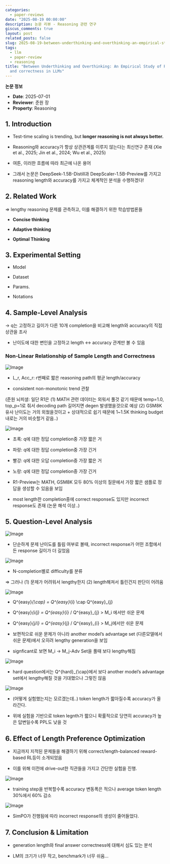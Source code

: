 ```yaml
---
categories:
  - paper-reviews
date: "2025-08-19 00:00:00"
description: 논문 리뷰 - Reasoning 관련 연구
giscus_comments: true
layout: post
related_posts: false
slug: 2025-08-19-between-underthinking-and-overthinking-an-empirical-study-of
tags:
  - llm
  - paper-review
  - reasoning
title: "Between Underthinking and Overthinking: An Empirical Study of Reasoning Length
  and correctness in LLMs"
---
```


**논문 정보**

- **Date**: 2025-07-01
- **Reviewer**: 준원 장
- **Property**: Reasoning

## 1. Introduction

- Test-time scaling is trending, but **longer reasoning is not always better.**

- Reasoning와 accuracy가 항상 상관관계를 이루지 않는다는 최신연구 존재 (Xie et al., 2025; Jin et al., 2024; Wu et al., 2025)

- 여튼, 이러한 흐름에 따라 최근에 나온 용어

- 그래서 논문은 DeepSeek-1.5B-Distill과 DeepScaler-1.5B-Preview를 가지고 reasoning length와 accuracy를 가지고 체계적인 분석을 수행하겠다!

## 2. Related Work

⇒ lengthy reasoning 문제를 관측하고, 이를 해결하기 위한 학습방법론들

- **Concise thinking**

- **Adaptive thinking**

- **Optimal Thinking**

## 3. Experimental Setting

- Model

- Dataset

- Params.

- Notations

## 4. Sample-Level Analysis

→ q는 고정하고 길이가 다른 10개 completion을 비교해 length와 accuracy의 직접 상관을 조사

- 난이도에 대한 변인을 고정하고 length ↔ accuracy 관계만 볼 수 있음

### Non-Linear Relationship of Sample Length and Correctness

![Image](https://prod-files-secure.s3.us-west-2.amazonaws.com/3acbc979-3f43-48f4-8683-229c6104ec76/f377d385-77b6-42c1-b173-280da3a0e50e/%E1%84%89%E1%85%B3%E1%84%8F%E1%85%B3%E1%84%85%E1%85%B5%E1%86%AB%E1%84%89%E1%85%A3%E1%86%BA_2025-07-01_%E1%84%8B%E1%85%A9%E1%84%8C%E1%85%A5%E1%86%AB_12.33.23.png?X-Amz-Algorithm=AWS4-HMAC-SHA256&X-Amz-Content-Sha256=UNSIGNED-PAYLOAD&X-Amz-Credential=ASIAZI2LB4666AJATHMS%2F20250810%2Fus-west-2%2Fs3%2Faws4_request&X-Amz-Date=20250810T110001Z&X-Amz-Expires=3600&X-Amz-Security-Token=IQoJb3JpZ2luX2VjEJr%2F%2F%2F%2F%2F%2F%2F%2F%2F%2FwEaCXVzLXdlc3QtMiJGMEQCIHli89shSN%2Fc8Aabc%2FlUivfqU3HWuU2VXUBPAqPqlxXQAiAwOrTeg%2FukrfXM81xJy4UCC1dSghAtUECDmhGYcXObCiqIBAjT%2F%2F%2F%2F%2F%2F%2F%2F%2F%2F8BEAAaDDYzNzQyMzE4MzgwNSIMQKAlTuz%2FOHIQpRQYKtwDvrVW654o%2FPaq8hWslFB6vnQ5Wh55jTEWRvGIfj2cvEbQz6T7CJDV96%2F9cnnjm9GHeTxDxnBHOScMaWTXBM1o4RuiSVROrOcplhpHbuegkzmR4L0W2%2FCGM6BLTswKsqW17xoWm6584HYFwDNco3LCU2xzvezcldG06hVF1xQ8oJOTBF1FZsSnwuZNMwcAVzr0bl0IDpa11rLGrMFeU%2Bv9NcEezu5oPfrQu6bCqIRnuNb%2FJrLSOp6xzd3vgpmb3e8BXziwg85%2FjwJ2p6vpSf2L%2Bh1PDKs7p5MrhYCpOhbZG5dWr58feQhFC3kZXWnML50KLhnIOi9CIKkfuYd2pec28Nz1SNXb4LEmiIC9woIJJKjsEZJ9%2FeXIhEBQz5BFQloTLFzxi6Y26cDLlT4HvbQbGo1WhqyOjTLC9Kt2%2BC6q5UkrO8qZj7qdVbfBdsUMZJj3%2Fjix%2FDn6rINV7AJUqvbgrt0vOgTZ6koE0qSCnQrad0R1VwQL5dLsP%2FM%2B67PwGstQbJFd8OaOQpOqJcQUNYA1ycQP457d5aOmLOYCbB%2B7ekU%2F1Co1%2FMh%2FnMDtXlrBsHnuB26sIamTD0cj%2BG1NWBK0AyWlifQ9mGTFRoNh3IZG%2FY7rRPTJCgtq65Uy8skw3dThxAY6pgGdJsdPqK3du6dmRgEQi%2FNtxXqRkhY68cmo0pPBraK1dQyX6hvq4UWtYs5xFjNvt4plmTBfiBoxXOxpIYbeab3XOZx1jAPtzivOQi1XbOVwHKCQ9MkecZrnsNB63zm%2ByTWztn%2Bo7bKwszImOgx%2FnZ%2BRwFFsWXbv1vmh36hLGgwqY%2BC3xm%2Fy99fh7mY5Yvwx%2FdvL9Am4Aks%2FnURLLn9Y1w1r6IKzNgnY&X-Amz-Signature=273cf5407fb69f0744d2e33542498aeba1f47769043a4aef9b51d7370c98f01f&X-Amz-SignedHeaders=host&x-amz-checksum-mode=ENABLED&x-id=GetObject)

- L_r, Acc_r: r번째로 짧은 reasoning path의 평균 length/accuracy

- consistent non-monotonic trend 관찰

(준원 뇌피셜: 일단 R1은 (1) MATH 관련 데이터는 외워서 풀것 같기 때문에 temp=1.0, top_p=1로 줘서 decoding path 길어지면 degen 발생했을것으로 예상 (2) GSM8K 유사 난이도는 거의 외웠을것이고 + 상대적으로 쉽기 때문에 1~1.5K thinking budget내로는 거의 비슷할거 같음..)

![Image](https://prod-files-secure.s3.us-west-2.amazonaws.com/3acbc979-3f43-48f4-8683-229c6104ec76/fbac1e04-36c1-40da-86cd-4d47d0bac616/%E1%84%89%E1%85%B3%E1%84%8F%E1%85%B3%E1%84%85%E1%85%B5%E1%86%AB%E1%84%89%E1%85%A3%E1%86%BA_2025-07-01_%E1%84%8B%E1%85%A9%E1%84%92%E1%85%AE_1.10.30.png?X-Amz-Algorithm=AWS4-HMAC-SHA256&X-Amz-Content-Sha256=UNSIGNED-PAYLOAD&X-Amz-Credential=ASIAZI2LB4666AJATHMS%2F20250810%2Fus-west-2%2Fs3%2Faws4_request&X-Amz-Date=20250810T110001Z&X-Amz-Expires=3600&X-Amz-Security-Token=IQoJb3JpZ2luX2VjEJr%2F%2F%2F%2F%2F%2F%2F%2F%2F%2FwEaCXVzLXdlc3QtMiJGMEQCIHli89shSN%2Fc8Aabc%2FlUivfqU3HWuU2VXUBPAqPqlxXQAiAwOrTeg%2FukrfXM81xJy4UCC1dSghAtUECDmhGYcXObCiqIBAjT%2F%2F%2F%2F%2F%2F%2F%2F%2F%2F8BEAAaDDYzNzQyMzE4MzgwNSIMQKAlTuz%2FOHIQpRQYKtwDvrVW654o%2FPaq8hWslFB6vnQ5Wh55jTEWRvGIfj2cvEbQz6T7CJDV96%2F9cnnjm9GHeTxDxnBHOScMaWTXBM1o4RuiSVROrOcplhpHbuegkzmR4L0W2%2FCGM6BLTswKsqW17xoWm6584HYFwDNco3LCU2xzvezcldG06hVF1xQ8oJOTBF1FZsSnwuZNMwcAVzr0bl0IDpa11rLGrMFeU%2Bv9NcEezu5oPfrQu6bCqIRnuNb%2FJrLSOp6xzd3vgpmb3e8BXziwg85%2FjwJ2p6vpSf2L%2Bh1PDKs7p5MrhYCpOhbZG5dWr58feQhFC3kZXWnML50KLhnIOi9CIKkfuYd2pec28Nz1SNXb4LEmiIC9woIJJKjsEZJ9%2FeXIhEBQz5BFQloTLFzxi6Y26cDLlT4HvbQbGo1WhqyOjTLC9Kt2%2BC6q5UkrO8qZj7qdVbfBdsUMZJj3%2Fjix%2FDn6rINV7AJUqvbgrt0vOgTZ6koE0qSCnQrad0R1VwQL5dLsP%2FM%2B67PwGstQbJFd8OaOQpOqJcQUNYA1ycQP457d5aOmLOYCbB%2B7ekU%2F1Co1%2FMh%2FnMDtXlrBsHnuB26sIamTD0cj%2BG1NWBK0AyWlifQ9mGTFRoNh3IZG%2FY7rRPTJCgtq65Uy8skw3dThxAY6pgGdJsdPqK3du6dmRgEQi%2FNtxXqRkhY68cmo0pPBraK1dQyX6hvq4UWtYs5xFjNvt4plmTBfiBoxXOxpIYbeab3XOZx1jAPtzivOQi1XbOVwHKCQ9MkecZrnsNB63zm%2ByTWztn%2Bo7bKwszImOgx%2FnZ%2BRwFFsWXbv1vmh36hLGgwqY%2BC3xm%2Fy99fh7mY5Yvwx%2FdvL9Am4Aks%2FnURLLn9Y1w1r6IKzNgnY&X-Amz-Signature=2153ce332f99b80f28196ee1c93a4279be58e31b0ec30eb78101ad25310c78ed&X-Amz-SignedHeaders=host&x-amz-checksum-mode=ENABLED&x-id=GetObject)

- 초록: q에 대한 정답 completion중 가장 짧은 거

- 파랑: q에 대한 정답 completion중 가장 긴거

- 빨강: q에 대한 오답 completion중 가장 짧은 거

- 노랑: q에 대한 정답 completion중 가장 긴거

- R1-Preview는 MATH, GSM8K 모두 80% 이상의 질문에서 가장 짧은 샘플로 정답을 생성할 수 있음을 보임

- most length한 completion중에 correct response도 있지만 incorrect response도 존재 (논문 해석 이상..)

## 5. Question-Level Analysis

![Image](https://prod-files-secure.s3.us-west-2.amazonaws.com/3acbc979-3f43-48f4-8683-229c6104ec76/71468c9e-5f26-4dd2-89be-54b89681ea8e/%E1%84%89%E1%85%B3%E1%84%8F%E1%85%B3%E1%84%85%E1%85%B5%E1%86%AB%E1%84%89%E1%85%A3%E1%86%BA_2025-07-01_%E1%84%8B%E1%85%A9%E1%84%92%E1%85%AE_5.44.47.png?X-Amz-Algorithm=AWS4-HMAC-SHA256&X-Amz-Content-Sha256=UNSIGNED-PAYLOAD&X-Amz-Credential=ASIAZI2LB4666AJATHMS%2F20250810%2Fus-west-2%2Fs3%2Faws4_request&X-Amz-Date=20250810T110001Z&X-Amz-Expires=3600&X-Amz-Security-Token=IQoJb3JpZ2luX2VjEJr%2F%2F%2F%2F%2F%2F%2F%2F%2F%2FwEaCXVzLXdlc3QtMiJGMEQCIHli89shSN%2Fc8Aabc%2FlUivfqU3HWuU2VXUBPAqPqlxXQAiAwOrTeg%2FukrfXM81xJy4UCC1dSghAtUECDmhGYcXObCiqIBAjT%2F%2F%2F%2F%2F%2F%2F%2F%2F%2F8BEAAaDDYzNzQyMzE4MzgwNSIMQKAlTuz%2FOHIQpRQYKtwDvrVW654o%2FPaq8hWslFB6vnQ5Wh55jTEWRvGIfj2cvEbQz6T7CJDV96%2F9cnnjm9GHeTxDxnBHOScMaWTXBM1o4RuiSVROrOcplhpHbuegkzmR4L0W2%2FCGM6BLTswKsqW17xoWm6584HYFwDNco3LCU2xzvezcldG06hVF1xQ8oJOTBF1FZsSnwuZNMwcAVzr0bl0IDpa11rLGrMFeU%2Bv9NcEezu5oPfrQu6bCqIRnuNb%2FJrLSOp6xzd3vgpmb3e8BXziwg85%2FjwJ2p6vpSf2L%2Bh1PDKs7p5MrhYCpOhbZG5dWr58feQhFC3kZXWnML50KLhnIOi9CIKkfuYd2pec28Nz1SNXb4LEmiIC9woIJJKjsEZJ9%2FeXIhEBQz5BFQloTLFzxi6Y26cDLlT4HvbQbGo1WhqyOjTLC9Kt2%2BC6q5UkrO8qZj7qdVbfBdsUMZJj3%2Fjix%2FDn6rINV7AJUqvbgrt0vOgTZ6koE0qSCnQrad0R1VwQL5dLsP%2FM%2B67PwGstQbJFd8OaOQpOqJcQUNYA1ycQP457d5aOmLOYCbB%2B7ekU%2F1Co1%2FMh%2FnMDtXlrBsHnuB26sIamTD0cj%2BG1NWBK0AyWlifQ9mGTFRoNh3IZG%2FY7rRPTJCgtq65Uy8skw3dThxAY6pgGdJsdPqK3du6dmRgEQi%2FNtxXqRkhY68cmo0pPBraK1dQyX6hvq4UWtYs5xFjNvt4plmTBfiBoxXOxpIYbeab3XOZx1jAPtzivOQi1XbOVwHKCQ9MkecZrnsNB63zm%2ByTWztn%2Bo7bKwszImOgx%2FnZ%2BRwFFsWXbv1vmh36hLGgwqY%2BC3xm%2Fy99fh7mY5Yvwx%2FdvL9Am4Aks%2FnURLLn9Y1w1r6IKzNgnY&X-Amz-Signature=da4f08d43df5cf403c351602e4b778d70ee380443488ed95a854b88b232b7cf9&X-Amz-SignedHeaders=host&x-amz-checksum-mode=ENABLED&x-id=GetObject)

- 단순하게 문제 난이도를 틀림 여부로 볼때, incorrect response가 어떤 조합에서든 response 길이가 더 길었음

![Image](https://prod-files-secure.s3.us-west-2.amazonaws.com/3acbc979-3f43-48f4-8683-229c6104ec76/a0c41355-ea1e-4a11-9f19-cb3b980f4c97/%E1%84%89%E1%85%B3%E1%84%8F%E1%85%B3%E1%84%85%E1%85%B5%E1%86%AB%E1%84%89%E1%85%A3%E1%86%BA_2025-07-01_%E1%84%8B%E1%85%A9%E1%84%92%E1%85%AE_5.49.19.png?X-Amz-Algorithm=AWS4-HMAC-SHA256&X-Amz-Content-Sha256=UNSIGNED-PAYLOAD&X-Amz-Credential=ASIAZI2LB4666AJATHMS%2F20250810%2Fus-west-2%2Fs3%2Faws4_request&X-Amz-Date=20250810T110001Z&X-Amz-Expires=3600&X-Amz-Security-Token=IQoJb3JpZ2luX2VjEJr%2F%2F%2F%2F%2F%2F%2F%2F%2F%2FwEaCXVzLXdlc3QtMiJGMEQCIHli89shSN%2Fc8Aabc%2FlUivfqU3HWuU2VXUBPAqPqlxXQAiAwOrTeg%2FukrfXM81xJy4UCC1dSghAtUECDmhGYcXObCiqIBAjT%2F%2F%2F%2F%2F%2F%2F%2F%2F%2F8BEAAaDDYzNzQyMzE4MzgwNSIMQKAlTuz%2FOHIQpRQYKtwDvrVW654o%2FPaq8hWslFB6vnQ5Wh55jTEWRvGIfj2cvEbQz6T7CJDV96%2F9cnnjm9GHeTxDxnBHOScMaWTXBM1o4RuiSVROrOcplhpHbuegkzmR4L0W2%2FCGM6BLTswKsqW17xoWm6584HYFwDNco3LCU2xzvezcldG06hVF1xQ8oJOTBF1FZsSnwuZNMwcAVzr0bl0IDpa11rLGrMFeU%2Bv9NcEezu5oPfrQu6bCqIRnuNb%2FJrLSOp6xzd3vgpmb3e8BXziwg85%2FjwJ2p6vpSf2L%2Bh1PDKs7p5MrhYCpOhbZG5dWr58feQhFC3kZXWnML50KLhnIOi9CIKkfuYd2pec28Nz1SNXb4LEmiIC9woIJJKjsEZJ9%2FeXIhEBQz5BFQloTLFzxi6Y26cDLlT4HvbQbGo1WhqyOjTLC9Kt2%2BC6q5UkrO8qZj7qdVbfBdsUMZJj3%2Fjix%2FDn6rINV7AJUqvbgrt0vOgTZ6koE0qSCnQrad0R1VwQL5dLsP%2FM%2B67PwGstQbJFd8OaOQpOqJcQUNYA1ycQP457d5aOmLOYCbB%2B7ekU%2F1Co1%2FMh%2FnMDtXlrBsHnuB26sIamTD0cj%2BG1NWBK0AyWlifQ9mGTFRoNh3IZG%2FY7rRPTJCgtq65Uy8skw3dThxAY6pgGdJsdPqK3du6dmRgEQi%2FNtxXqRkhY68cmo0pPBraK1dQyX6hvq4UWtYs5xFjNvt4plmTBfiBoxXOxpIYbeab3XOZx1jAPtzivOQi1XbOVwHKCQ9MkecZrnsNB63zm%2ByTWztn%2Bo7bKwszImOgx%2FnZ%2BRwFFsWXbv1vmh36hLGgwqY%2BC3xm%2Fy99fh7mY5Yvwx%2FdvL9Am4Aks%2FnURLLn9Y1w1r6IKzNgnY&X-Amz-Signature=d7c42b276304e450f46bdd1816b6dc13f52f3f2d5b91ded2caaab0938e046936&X-Amz-SignedHeaders=host&x-amz-checksum-mode=ENABLED&x-id=GetObject)

- N-completion별로 difficulty를 분류

⇒ 그러나 (1) 문제가 어려워서 lengthy한지 (2) length해져서 틀린건지 판단이 어려움

![Image](https://prod-files-secure.s3.us-west-2.amazonaws.com/3acbc979-3f43-48f4-8683-229c6104ec76/6c8cd3cd-6aa3-4c46-b883-68b4246ceefc/%E1%84%89%E1%85%B3%E1%84%8F%E1%85%B3%E1%84%85%E1%85%B5%E1%86%AB%E1%84%89%E1%85%A3%E1%86%BA_2025-07-01_%E1%84%8B%E1%85%A9%E1%84%92%E1%85%AE_6.07.59.png?X-Amz-Algorithm=AWS4-HMAC-SHA256&X-Amz-Content-Sha256=UNSIGNED-PAYLOAD&X-Amz-Credential=ASIAZI2LB4666AJATHMS%2F20250810%2Fus-west-2%2Fs3%2Faws4_request&X-Amz-Date=20250810T110001Z&X-Amz-Expires=3600&X-Amz-Security-Token=IQoJb3JpZ2luX2VjEJr%2F%2F%2F%2F%2F%2F%2F%2F%2F%2FwEaCXVzLXdlc3QtMiJGMEQCIHli89shSN%2Fc8Aabc%2FlUivfqU3HWuU2VXUBPAqPqlxXQAiAwOrTeg%2FukrfXM81xJy4UCC1dSghAtUECDmhGYcXObCiqIBAjT%2F%2F%2F%2F%2F%2F%2F%2F%2F%2F8BEAAaDDYzNzQyMzE4MzgwNSIMQKAlTuz%2FOHIQpRQYKtwDvrVW654o%2FPaq8hWslFB6vnQ5Wh55jTEWRvGIfj2cvEbQz6T7CJDV96%2F9cnnjm9GHeTxDxnBHOScMaWTXBM1o4RuiSVROrOcplhpHbuegkzmR4L0W2%2FCGM6BLTswKsqW17xoWm6584HYFwDNco3LCU2xzvezcldG06hVF1xQ8oJOTBF1FZsSnwuZNMwcAVzr0bl0IDpa11rLGrMFeU%2Bv9NcEezu5oPfrQu6bCqIRnuNb%2FJrLSOp6xzd3vgpmb3e8BXziwg85%2FjwJ2p6vpSf2L%2Bh1PDKs7p5MrhYCpOhbZG5dWr58feQhFC3kZXWnML50KLhnIOi9CIKkfuYd2pec28Nz1SNXb4LEmiIC9woIJJKjsEZJ9%2FeXIhEBQz5BFQloTLFzxi6Y26cDLlT4HvbQbGo1WhqyOjTLC9Kt2%2BC6q5UkrO8qZj7qdVbfBdsUMZJj3%2Fjix%2FDn6rINV7AJUqvbgrt0vOgTZ6koE0qSCnQrad0R1VwQL5dLsP%2FM%2B67PwGstQbJFd8OaOQpOqJcQUNYA1ycQP457d5aOmLOYCbB%2B7ekU%2F1Co1%2FMh%2FnMDtXlrBsHnuB26sIamTD0cj%2BG1NWBK0AyWlifQ9mGTFRoNh3IZG%2FY7rRPTJCgtq65Uy8skw3dThxAY6pgGdJsdPqK3du6dmRgEQi%2FNtxXqRkhY68cmo0pPBraK1dQyX6hvq4UWtYs5xFjNvt4plmTBfiBoxXOxpIYbeab3XOZx1jAPtzivOQi1XbOVwHKCQ9MkecZrnsNB63zm%2ByTWztn%2Bo7bKwszImOgx%2FnZ%2BRwFFsWXbv1vmh36hLGgwqY%2BC3xm%2Fy99fh7mY5Yvwx%2FdvL9Am4Aks%2FnURLLn9Y1w1r6IKzNgnY&X-Amz-Signature=fc9cffd60f868d6a5667952278475a639f5b448cfcf3d9daa3a125c5bf6123d9&X-Amz-SignedHeaders=host&x-amz-checksum-mode=ENABLED&x-id=GetObject)

- Q^{easy}_{\cap} = Q^{easy}_{i} \cap Q^{easy}\_{j}

- Q^{easy}_{i/j} = Q^{easy}_{i} / Q^{easy}\_{j} > M_i 에서만 쉬운 문제

- Q^{easy}_{j/i} = Q^{easy}_{j} / Q^{easy}\_{i} > M_j에서만 쉬운 문제

- 보편적으로 쉬운 문제가 아니라 another model’s advantage set (다른모델에서 쉬운 문제)에서 오히려 lengthy generation을 보임

- signficant로 보면 M_i → M_j-Adv Set을 풀때 보다 lengthy해짐

![Image](https://prod-files-secure.s3.us-west-2.amazonaws.com/3acbc979-3f43-48f4-8683-229c6104ec76/b272f5c0-6437-4a3b-8b62-31be1fb32ee4/%E1%84%89%E1%85%B3%E1%84%8F%E1%85%B3%E1%84%85%E1%85%B5%E1%86%AB%E1%84%89%E1%85%A3%E1%86%BA_2025-07-01_%E1%84%8B%E1%85%A9%E1%84%92%E1%85%AE_6.32.17.png?X-Amz-Algorithm=AWS4-HMAC-SHA256&X-Amz-Content-Sha256=UNSIGNED-PAYLOAD&X-Amz-Credential=ASIAZI2LB4666AJATHMS%2F20250810%2Fus-west-2%2Fs3%2Faws4_request&X-Amz-Date=20250810T110002Z&X-Amz-Expires=3600&X-Amz-Security-Token=IQoJb3JpZ2luX2VjEJr%2F%2F%2F%2F%2F%2F%2F%2F%2F%2FwEaCXVzLXdlc3QtMiJGMEQCIHli89shSN%2Fc8Aabc%2FlUivfqU3HWuU2VXUBPAqPqlxXQAiAwOrTeg%2FukrfXM81xJy4UCC1dSghAtUECDmhGYcXObCiqIBAjT%2F%2F%2F%2F%2F%2F%2F%2F%2F%2F8BEAAaDDYzNzQyMzE4MzgwNSIMQKAlTuz%2FOHIQpRQYKtwDvrVW654o%2FPaq8hWslFB6vnQ5Wh55jTEWRvGIfj2cvEbQz6T7CJDV96%2F9cnnjm9GHeTxDxnBHOScMaWTXBM1o4RuiSVROrOcplhpHbuegkzmR4L0W2%2FCGM6BLTswKsqW17xoWm6584HYFwDNco3LCU2xzvezcldG06hVF1xQ8oJOTBF1FZsSnwuZNMwcAVzr0bl0IDpa11rLGrMFeU%2Bv9NcEezu5oPfrQu6bCqIRnuNb%2FJrLSOp6xzd3vgpmb3e8BXziwg85%2FjwJ2p6vpSf2L%2Bh1PDKs7p5MrhYCpOhbZG5dWr58feQhFC3kZXWnML50KLhnIOi9CIKkfuYd2pec28Nz1SNXb4LEmiIC9woIJJKjsEZJ9%2FeXIhEBQz5BFQloTLFzxi6Y26cDLlT4HvbQbGo1WhqyOjTLC9Kt2%2BC6q5UkrO8qZj7qdVbfBdsUMZJj3%2Fjix%2FDn6rINV7AJUqvbgrt0vOgTZ6koE0qSCnQrad0R1VwQL5dLsP%2FM%2B67PwGstQbJFd8OaOQpOqJcQUNYA1ycQP457d5aOmLOYCbB%2B7ekU%2F1Co1%2FMh%2FnMDtXlrBsHnuB26sIamTD0cj%2BG1NWBK0AyWlifQ9mGTFRoNh3IZG%2FY7rRPTJCgtq65Uy8skw3dThxAY6pgGdJsdPqK3du6dmRgEQi%2FNtxXqRkhY68cmo0pPBraK1dQyX6hvq4UWtYs5xFjNvt4plmTBfiBoxXOxpIYbeab3XOZx1jAPtzivOQi1XbOVwHKCQ9MkecZrnsNB63zm%2ByTWztn%2Bo7bKwszImOgx%2FnZ%2BRwFFsWXbv1vmh36hLGgwqY%2BC3xm%2Fy99fh7mY5Yvwx%2FdvL9Am4Aks%2FnURLLn9Y1w1r6IKzNgnY&X-Amz-Signature=1f04e310eea5b25681d7220dcbeb5b9a18f1354472210b84eb8ff588da87cccb&X-Amz-SignedHeaders=host&x-amz-checksum-mode=ENABLED&x-id=GetObject)

- hard question에서는 Q^{hard}\_{\cap}에서 보다 another model’s advantage set에서 lengthy해질 것을 기대했으나 그렇진 않음

![Image](https://prod-files-secure.s3.us-west-2.amazonaws.com/3acbc979-3f43-48f4-8683-229c6104ec76/9e383a99-5093-4f6d-b4b5-b45916cafabd/%E1%84%89%E1%85%B3%E1%84%8F%E1%85%B3%E1%84%85%E1%85%B5%E1%86%AB%E1%84%89%E1%85%A3%E1%86%BA_2025-07-01_%E1%84%8B%E1%85%A9%E1%84%92%E1%85%AE_6.36.41.png?X-Amz-Algorithm=AWS4-HMAC-SHA256&X-Amz-Content-Sha256=UNSIGNED-PAYLOAD&X-Amz-Credential=ASIAZI2LB4666AJATHMS%2F20250810%2Fus-west-2%2Fs3%2Faws4_request&X-Amz-Date=20250810T110002Z&X-Amz-Expires=3600&X-Amz-Security-Token=IQoJb3JpZ2luX2VjEJr%2F%2F%2F%2F%2F%2F%2F%2F%2F%2FwEaCXVzLXdlc3QtMiJGMEQCIHli89shSN%2Fc8Aabc%2FlUivfqU3HWuU2VXUBPAqPqlxXQAiAwOrTeg%2FukrfXM81xJy4UCC1dSghAtUECDmhGYcXObCiqIBAjT%2F%2F%2F%2F%2F%2F%2F%2F%2F%2F8BEAAaDDYzNzQyMzE4MzgwNSIMQKAlTuz%2FOHIQpRQYKtwDvrVW654o%2FPaq8hWslFB6vnQ5Wh55jTEWRvGIfj2cvEbQz6T7CJDV96%2F9cnnjm9GHeTxDxnBHOScMaWTXBM1o4RuiSVROrOcplhpHbuegkzmR4L0W2%2FCGM6BLTswKsqW17xoWm6584HYFwDNco3LCU2xzvezcldG06hVF1xQ8oJOTBF1FZsSnwuZNMwcAVzr0bl0IDpa11rLGrMFeU%2Bv9NcEezu5oPfrQu6bCqIRnuNb%2FJrLSOp6xzd3vgpmb3e8BXziwg85%2FjwJ2p6vpSf2L%2Bh1PDKs7p5MrhYCpOhbZG5dWr58feQhFC3kZXWnML50KLhnIOi9CIKkfuYd2pec28Nz1SNXb4LEmiIC9woIJJKjsEZJ9%2FeXIhEBQz5BFQloTLFzxi6Y26cDLlT4HvbQbGo1WhqyOjTLC9Kt2%2BC6q5UkrO8qZj7qdVbfBdsUMZJj3%2Fjix%2FDn6rINV7AJUqvbgrt0vOgTZ6koE0qSCnQrad0R1VwQL5dLsP%2FM%2B67PwGstQbJFd8OaOQpOqJcQUNYA1ycQP457d5aOmLOYCbB%2B7ekU%2F1Co1%2FMh%2FnMDtXlrBsHnuB26sIamTD0cj%2BG1NWBK0AyWlifQ9mGTFRoNh3IZG%2FY7rRPTJCgtq65Uy8skw3dThxAY6pgGdJsdPqK3du6dmRgEQi%2FNtxXqRkhY68cmo0pPBraK1dQyX6hvq4UWtYs5xFjNvt4plmTBfiBoxXOxpIYbeab3XOZx1jAPtzivOQi1XbOVwHKCQ9MkecZrnsNB63zm%2ByTWztn%2Bo7bKwszImOgx%2FnZ%2BRwFFsWXbv1vmh36hLGgwqY%2BC3xm%2Fy99fh7mY5Yvwx%2FdvL9Am4Aks%2FnURLLn9Y1w1r6IKzNgnY&X-Amz-Signature=17b896b6facbaf99f39560c7ae8d19345ca683f9d409429cb7ee60589d4d543a&X-Amz-SignedHeaders=host&x-amz-checksum-mode=ENABLED&x-id=GetObject)

- (어떻게 실험했는지는 모르겠는데..) token length가 짧아질수록 accuracy가 올라간다.

- 위에 실험을 기반으로 token legnth가 짧으니 확률적으로 당연히 accuracy가 높은 답변일수록 PPL도 낮을 것

## 6. Effect of Length Preference Optimization

- 지금까지 지적된 문제들을 해결하기 위해 correct/length-balanced reward-based RL등이 소개되었음

- 이를 위해 이전에 drive-out한 직관들을 가지고 간단한 실험을 진행.

![Image](https://prod-files-secure.s3.us-west-2.amazonaws.com/3acbc979-3f43-48f4-8683-229c6104ec76/4a1d6e98-90ef-46ac-9f19-1bf7410ba26a/%E1%84%89%E1%85%B3%E1%84%8F%E1%85%B3%E1%84%85%E1%85%B5%E1%86%AB%E1%84%89%E1%85%A3%E1%86%BA_2025-07-01_%E1%84%8B%E1%85%A9%E1%84%92%E1%85%AE_6.53.47.png?X-Amz-Algorithm=AWS4-HMAC-SHA256&X-Amz-Content-Sha256=UNSIGNED-PAYLOAD&X-Amz-Credential=ASIAZI2LB4666AJATHMS%2F20250810%2Fus-west-2%2Fs3%2Faws4_request&X-Amz-Date=20250810T110002Z&X-Amz-Expires=3600&X-Amz-Security-Token=IQoJb3JpZ2luX2VjEJr%2F%2F%2F%2F%2F%2F%2F%2F%2F%2FwEaCXVzLXdlc3QtMiJGMEQCIHli89shSN%2Fc8Aabc%2FlUivfqU3HWuU2VXUBPAqPqlxXQAiAwOrTeg%2FukrfXM81xJy4UCC1dSghAtUECDmhGYcXObCiqIBAjT%2F%2F%2F%2F%2F%2F%2F%2F%2F%2F8BEAAaDDYzNzQyMzE4MzgwNSIMQKAlTuz%2FOHIQpRQYKtwDvrVW654o%2FPaq8hWslFB6vnQ5Wh55jTEWRvGIfj2cvEbQz6T7CJDV96%2F9cnnjm9GHeTxDxnBHOScMaWTXBM1o4RuiSVROrOcplhpHbuegkzmR4L0W2%2FCGM6BLTswKsqW17xoWm6584HYFwDNco3LCU2xzvezcldG06hVF1xQ8oJOTBF1FZsSnwuZNMwcAVzr0bl0IDpa11rLGrMFeU%2Bv9NcEezu5oPfrQu6bCqIRnuNb%2FJrLSOp6xzd3vgpmb3e8BXziwg85%2FjwJ2p6vpSf2L%2Bh1PDKs7p5MrhYCpOhbZG5dWr58feQhFC3kZXWnML50KLhnIOi9CIKkfuYd2pec28Nz1SNXb4LEmiIC9woIJJKjsEZJ9%2FeXIhEBQz5BFQloTLFzxi6Y26cDLlT4HvbQbGo1WhqyOjTLC9Kt2%2BC6q5UkrO8qZj7qdVbfBdsUMZJj3%2Fjix%2FDn6rINV7AJUqvbgrt0vOgTZ6koE0qSCnQrad0R1VwQL5dLsP%2FM%2B67PwGstQbJFd8OaOQpOqJcQUNYA1ycQP457d5aOmLOYCbB%2B7ekU%2F1Co1%2FMh%2FnMDtXlrBsHnuB26sIamTD0cj%2BG1NWBK0AyWlifQ9mGTFRoNh3IZG%2FY7rRPTJCgtq65Uy8skw3dThxAY6pgGdJsdPqK3du6dmRgEQi%2FNtxXqRkhY68cmo0pPBraK1dQyX6hvq4UWtYs5xFjNvt4plmTBfiBoxXOxpIYbeab3XOZx1jAPtzivOQi1XbOVwHKCQ9MkecZrnsNB63zm%2ByTWztn%2Bo7bKwszImOgx%2FnZ%2BRwFFsWXbv1vmh36hLGgwqY%2BC3xm%2Fy99fh7mY5Yvwx%2FdvL9Am4Aks%2FnURLLn9Y1w1r6IKzNgnY&X-Amz-Signature=8c518a39d61123ef40156e26401cea473e1ccdcae07fd4f0851e9a9e76ddde4a&X-Amz-SignedHeaders=host&x-amz-checksum-mode=ENABLED&x-id=GetObject)

- training step을 반복할수록 accuracy 변동폭은 적으나 average token length 30%에서 60% 감소

![Image](https://prod-files-secure.s3.us-west-2.amazonaws.com/3acbc979-3f43-48f4-8683-229c6104ec76/f7a55473-abc1-4d8c-811b-3922246b68a3/%E1%84%89%E1%85%B3%E1%84%8F%E1%85%B3%E1%84%85%E1%85%B5%E1%86%AB%E1%84%89%E1%85%A3%E1%86%BA_2025-07-01_%E1%84%8B%E1%85%A9%E1%84%92%E1%85%AE_6.56.30.png?X-Amz-Algorithm=AWS4-HMAC-SHA256&X-Amz-Content-Sha256=UNSIGNED-PAYLOAD&X-Amz-Credential=ASIAZI2LB4666AJATHMS%2F20250810%2Fus-west-2%2Fs3%2Faws4_request&X-Amz-Date=20250810T110002Z&X-Amz-Expires=3600&X-Amz-Security-Token=IQoJb3JpZ2luX2VjEJr%2F%2F%2F%2F%2F%2F%2F%2F%2F%2FwEaCXVzLXdlc3QtMiJGMEQCIHli89shSN%2Fc8Aabc%2FlUivfqU3HWuU2VXUBPAqPqlxXQAiAwOrTeg%2FukrfXM81xJy4UCC1dSghAtUECDmhGYcXObCiqIBAjT%2F%2F%2F%2F%2F%2F%2F%2F%2F%2F8BEAAaDDYzNzQyMzE4MzgwNSIMQKAlTuz%2FOHIQpRQYKtwDvrVW654o%2FPaq8hWslFB6vnQ5Wh55jTEWRvGIfj2cvEbQz6T7CJDV96%2F9cnnjm9GHeTxDxnBHOScMaWTXBM1o4RuiSVROrOcplhpHbuegkzmR4L0W2%2FCGM6BLTswKsqW17xoWm6584HYFwDNco3LCU2xzvezcldG06hVF1xQ8oJOTBF1FZsSnwuZNMwcAVzr0bl0IDpa11rLGrMFeU%2Bv9NcEezu5oPfrQu6bCqIRnuNb%2FJrLSOp6xzd3vgpmb3e8BXziwg85%2FjwJ2p6vpSf2L%2Bh1PDKs7p5MrhYCpOhbZG5dWr58feQhFC3kZXWnML50KLhnIOi9CIKkfuYd2pec28Nz1SNXb4LEmiIC9woIJJKjsEZJ9%2FeXIhEBQz5BFQloTLFzxi6Y26cDLlT4HvbQbGo1WhqyOjTLC9Kt2%2BC6q5UkrO8qZj7qdVbfBdsUMZJj3%2Fjix%2FDn6rINV7AJUqvbgrt0vOgTZ6koE0qSCnQrad0R1VwQL5dLsP%2FM%2B67PwGstQbJFd8OaOQpOqJcQUNYA1ycQP457d5aOmLOYCbB%2B7ekU%2F1Co1%2FMh%2FnMDtXlrBsHnuB26sIamTD0cj%2BG1NWBK0AyWlifQ9mGTFRoNh3IZG%2FY7rRPTJCgtq65Uy8skw3dThxAY6pgGdJsdPqK3du6dmRgEQi%2FNtxXqRkhY68cmo0pPBraK1dQyX6hvq4UWtYs5xFjNvt4plmTBfiBoxXOxpIYbeab3XOZx1jAPtzivOQi1XbOVwHKCQ9MkecZrnsNB63zm%2ByTWztn%2Bo7bKwszImOgx%2FnZ%2BRwFFsWXbv1vmh36hLGgwqY%2BC3xm%2Fy99fh7mY5Yvwx%2FdvL9Am4Aks%2FnURLLn9Y1w1r6IKzNgnY&X-Amz-Signature=b786d96f612432c2396076db8219710c8e424e0f6dd613764b9ea60a85c12e7f&X-Amz-SignedHeaders=host&x-amz-checksum-mode=ENABLED&x-id=GetObject)

- SimPO가 진행됨에 따라 incorrect response의 생성이 줄어들었다.

## 7. Conclusion & Limitation

- generation length와 final answer correctness에 대해서 심도 있는 분석

- LM의 크기가 너무 작고, benchmark가 너무 쉬움…
